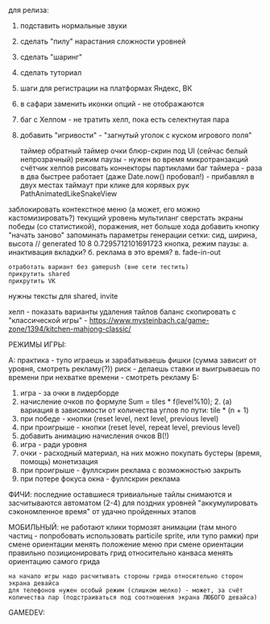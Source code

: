 для релиза:
1. подставить нормальные звуки
2. сделать "пилу" нарастания сложности уровней
3. сделать "шаринг"
4. сделать туториал
5. шаги для регистрации на платформах Яндекс, ВК
6. в сафари заменить иконки опций - не отображаются
7. баг с Хелпом - не тратить хелп, пока есть селектнутая пара
8. добавить "игривости" - "загнутый уголок с куском игрового поля"


    таймер
    обратный таймер
    очки
    блюр-скрин под UI (сейчас белый непрозрачный)
    режим паузы - нужен во время микротранзакций
    счётчик хелпов
    рисовать коннекторы партиклами
    баг таймера - раза в два быстрее работает (даже Date.now() пробовал!) - прибавлял в двух местах
    таймаут при клике для корявых рук
    PathAnimatedLikeSnakeView

заблокировать контекстное меню (а может, его можно кастомизировать?)
    текущий уровень
    мультиланг
    сверстать экраны победы (со статистикой), поражения, нет больше хода
    добавить кнопку "начать заново"
    запоминать параметры генерации сетки: сид, ширина, высота
// generated 10 8 0.7295712101691723
    кнопка, режим паузы:
    а. инактивация вкладки?
    б. реклама в это время?
    в. fade-in-out

    отработать вариант без gamepush (вне сети тестить)
    прикрутить shared
    прикрутить VK
нужны тексты для shared, invite

хелп - показать варианты удаления тайлов
    баланс скопировать с "классической игры" - 
    https://www.mysteinbach.ca/game-zone/1394/kitchen-mahjong-classic/


РЕЖИМЫ ИГРЫ:
<!-- марафон - после проигрыша продолжаешь с того же уровня, лишь бы забраться повыше -->
<!-- рекорд - после проигрыша начинаешь сначала -->
A:
практика - тупо играешь и зарабатываешь фишки (сумма зависит от уровня, смотреть рекламу(?))
риск - делаешь ставки и выигрываешь по времени
при нехватке времени - смотреть рекламу
Б:
1. игра - за очки в лидерборде
2. начисление очков по формуле Sum = tiles * f(level%10);
    2. (а) вариация в зависимости от количества углов по пути: tile * (n + 1)
3. при победе - кнопки (reset level, next level, previous level)
4. при проигрыше - кнопки (reset level, repeat level, previous level)
5. добавить анимацию начисления очков
В(!)
1. игра - ради уровня
2. очки - расходный материал, на них можно покупать бустеры (время, помощь)
монетизация
1. при проигрыше - фуллскрин реклама с возможностью закрыть
2. при потере фокуса окна - фуллскрин реклама

ФИЧИ:
последние оставшиеся тривиальные тайлы снимаются и засчитываются автоматом (2-4)
для поздних уровней "аккумулировать сэкономленное время" от удачно пройденных этапов

МОБИЛЬНЫЙ:
    не работают клики
    тормозят анимации (там много частиц - попробовать использовать particile sprite, или тупо рамки)
    при смене ориентации менять положение меню
    при смене ориентации правильно позиционировать грид относительно канваса
    менять ориентацию самого грида

    на начало игры надо расчитывать стороны грида относительно сторон экрана девайса
    для телефонов нужен особый режим (слишком мелко) - может, за счёт количества пар (подстраиваться под соотношения экрана ЛЮБОГО девайса)

GAMEDEV:
